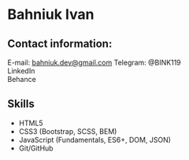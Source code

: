 # Bahniuk Ivan

## Contact information:

E-mail: bahniuk.dev@gmail.com
Telegram: @BINK119\
LinkedIn\
Behance

## Skills

- HTML5
- CSS3 (Bootstrap, SCSS, BEM)
- JavaScript (Fundamentals, ES6+, DOM, JSON)
- Git/GitHub
